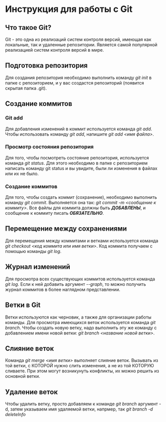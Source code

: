 # Инструкция для работы с Git

## Что такое Git?

Git - это одна из реализаций систем контроля версий, имеющая как локальные, так и удаленные репозитории. Является самой популярной реализацией систем контроля версий в мире.

## Подготовка репозитория

Для создания репозитория необходимо выполнить команду *git init*  в папке с репозиторием, и у вас создастся репозиторий (появится скрытая папка .git).

## Создание коммитов

### Git add

Для добавления изменений в коммит используется команда *git add*. Чтобы использовать команду *git add*, напишите *git add <имя файла>*.

### Просмотр состояния репозитория

Для того, чтобы посмотреть состояние репозитория, используется команда *git status*. Для этого необходимо в папке с репозиторием написать команду git status и вы увидите, были ли изменения в файлах или их не было.

### Создание коммитов

Для того, чтобы создать коммит (сохранение), необходимо выполнить команду *git commit*. Выполняется она так: *git commit -m <сообщение к коммиту>*. Всe файлы для коммита должны быть ***ДОБАВЛЕНЫ***, и сообщение к коммиту писать ***ОБЯЗАТЕЛЬНО***.

## Перемещение между сохранениями

Для перемещения между коммитами и ветками используется команда *git checkout <код коммита или имя ветки>*. Код коммита получаем с помощью команды *git log*.

## Журнал изменений

Для просмотра всех существующих коммитов используется команда *git log*. Если к ней добавить аргумент *--graph*, то можно получить журнал коммитов в более наглядном представлении.

## Ветки в Git

Ветки используются как черновик, а также для организации работы команды. Для просмотра имеющихся веток используется команда *git branch*. Чтобы создать новую ветку, надо выполнить эту же команду с добавлением имени новой ветки: *git branch <название новой ветки>*.

## Слияние веток

Команда *git merge <имя ветки>* выполняет слияние веток. Вызывать из той ветки, с КОТОРОЙ нужно слить изменения, а не из той КОТОРУЮ сливаете. При этом могут возникунуть конфликты, их можно решить из основной ветки.

## Удаление веток

Чтобы удалить ветку, просто добавляем к команде *git branch* аргумент -d, затем указываем имя удаляемой ветки, напрмер, так *git branch -d deleteInfo*
